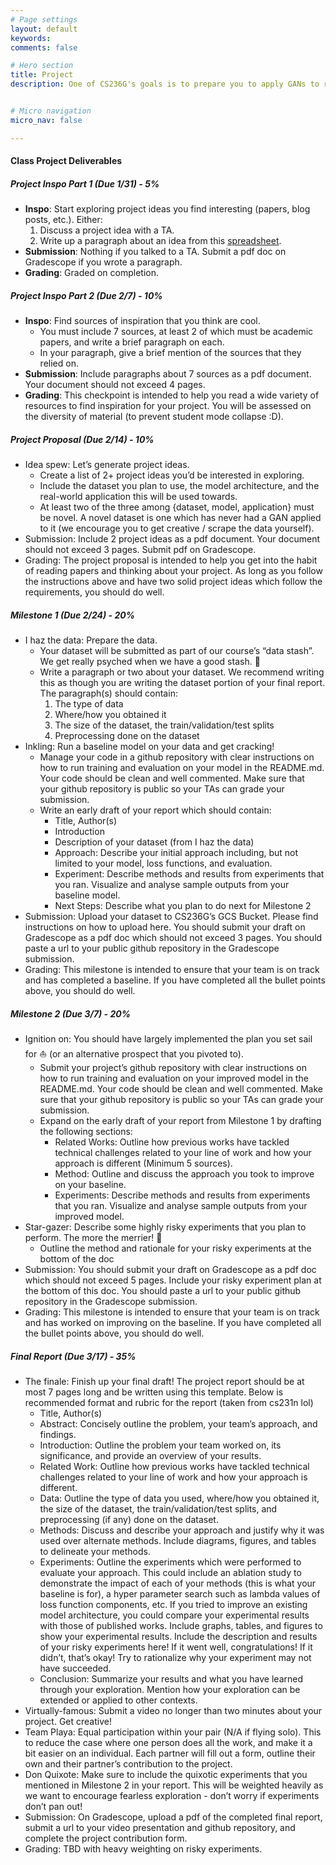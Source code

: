 ```yaml
---
# Page settings
layout: default
keywords:
comments: false

# Hero section
title: Project
description: One of CS236G's goals is to prepare you to apply GANs to real world tasks. The final project will get you started in that direction.


# Micro navigation
micro_nav: false

---
```


#### Class Project Deliverables

##### Project Inspo Part 1 (***Due 1/31***) - 5%
- **Inspo**: Start exploring project ideas you find interesting (papers, blog posts, etc.). Either:
    1. Discuss a project idea with a TA.
    2. Write up a paragraph about an idea from this [spreadsheet](https://docs.google.com/spreadsheets/d/10yi7lMdpbz-u_0S9xTBMuDPOdfzDpF_JZu2P40ZC_nk/edit?usp=drive_web&ouid=111642539912347805933).
- **Submission**: Nothing if you talked to a TA. Submit a pdf doc on Gradescope if you wrote a paragraph.
- **Grading**: Graded on completion.

##### Project Inspo Part 2 (***Due 2/7***) - 10%
- **Inspo**: Find sources of inspiration that you think are cool.
    - You must include 7 sources, at least 2 of which must be academic papers, and write a brief paragraph on each. 
	- In your paragraph, give a brief mention of the sources that they relied on.
- **Submission**: Include paragraphs about 7 sources as a pdf document. Your document should not exceed 4 pages.
- **Grading**: This checkpoint is intended to help you read a wide variety of resources to find inspiration for your project. You will be assessed on the diversity of material (to prevent student mode collapse :D).

##### Project Proposal (***Due 2/14***) - 10%
- Idea spew: Let’s generate project ideas.
    - Create a list of 2+ project ideas you’d be interested in exploring. 
    - Include the dataset you plan to use, the model architecture, and the real-world application this will be used towards. 
    - At least two of the three among {dataset, model, application} must be novel. A novel dataset is one which has never had a GAN applied to it (we encourage you to get creative / scrape the data yourself).
- Submission: Include 2 project ideas as a pdf document. Your document should not exceed 3 pages. Submit pdf on Gradescope.
- Grading: The project proposal is intended to help you get into the habit of reading papers and thinking about your project. As long as you follow the instructions above and have two solid project ideas which follow the requirements, you should do well.

##### Milestone 1 (***Due 2/24***) - 20%
- I haz the data: Prepare the data.
    - Your dataset will be submitted as part of our course’s “data stash”. We get really psyched when we have a good stash. 💫
    - Write a paragraph or two about your dataset. We recommend writing this as though you are writing the dataset portion of your final report. The paragraph(s) should contain:
        1. The type of data
        2. Where/how you obtained it
        3. The size of the dataset, the train/validation/test splits
        4. Preprocessing done on the dataset
- Inkling: Run a baseline model on your data and get cracking!
    - Manage your code in a github repository with clear instructions on how to run training and evaluation on your model in the README.md. Your code should be clean and well commented. Make sure that your github repository is public so your TAs can grade your submission.
    - Write an early draft of your report which should contain:
        - Title, Author(s)
        - Introduction
        - Description of your dataset (from I haz the data)
        - Approach: Describe your initial approach including, but not limited to your model, loss functions, and evaluation. 
        - Experiment: Describe methods and results from experiments that you ran. Visualize and analyse sample outputs from your baseline model.
        - Next Steps: Describe what you plan to do next for Milestone 2
- Submission: Upload your dataset to CS236G’s GCS Bucket. Please find instructions on how to upload here. You should submit your draft on Gradescope as a pdf doc which should not exceed 3 pages. You should paste a url to your public github repository in the Gradescope submission.
- Grading: This milestone is intended to ensure that your team is on track and has completed a baseline. If you have completed all the bullet points above, you should do well.

##### Milestone 2 (***Due 3/7***) - 20%
- Ignition on: You should have largely implemented the plan you set sail for ⛵️ (or an alternative prospect that you pivoted to).
    - Submit your project’s github repository with clear instructions on how to run training and evaluation on your improved model in the README.md. Your code should be clean and well commented. Make sure that your github repository is public so your TAs can grade your submission.
    - Expand on the early draft of your report from Milestone 1 by drafting the following sections:
        - Related Works: Outline how previous works have tackled technical challenges related to your line of work and how your approach is different (Minimum 5 sources).
        - Method: Outline and discuss the approach you took to improve on your baseline. 
        - Experiments: Describe methods and results from experiments that you ran. Visualize and analyse sample outputs from your improved model.
- Star-gazer: Describe some highly risky experiments that you plan to perform. The more the merrier! 🤩
    - Outline the method and rationale for your risky experiments at the bottom of the doc
- Submission: You should submit your draft on Gradescope as a pdf doc which should not exceed 5 pages. Include your risky experiment plan at the bottom of this doc. You should paste a url to your public github repository in the Gradescope submission.
- Grading: This milestone is intended to ensure that your team is on track and has worked on improving on the baseline. If you have completed all the bullet points above, you should do well.

##### Final Report (***Due 3/17***) - 35%
- The finale: Finish up your final draft! The project report should be at most 7 pages long and be written using this template. Below is recommended format and rubric for the report (taken from cs231n lol)
    - Title, Author(s)
    - Abstract: Concisely outline the problem, your team’s approach, and findings.
    - Introduction: Outline the problem your team worked on, its significance, and provide an overview of your results.
    - Related Work: Outline how previous works have tackled technical challenges related to your line of work and how your approach is different.
    - Data: Outline the type of data you used, where/how you obtained it, the size of the dataset, the train/validation/test splits, and preprocessing (if any) done on the dataset.
    - Methods: Discuss and describe your approach and justify why it was used over alternate methods. Include diagrams, figures, and tables to delineate your methods.
    - Experiments: Outline the experiments which were performed to evaluate your approach. This could include an ablation study to demonstrate the impact of each of your methods (this is what your baseline is for), a hyper parameter search such as lambda values of loss function components, etc. If you tried to improve an existing model architecture, you could compare your experimental results with those of published works. Include graphs, tables, and figures to show your experimental results. Include the description and results of your risky experiments here! If it went well, congratulations! If it didn’t, that’s okay! Try to rationalize why your experiment may not have succeeded.
    - Conclusion: Summarize your results and what you have learned through your exploration. Mention how your exploration can be extended or applied to other contexts.
- Virtually-famous: Submit a video no longer than two minutes about your project. Get creative!
- Team Playa: Equal participation within your pair (N/A if flying solo). This to reduce the case where one person does all the work, and make it a bit easier on an individual. Each partner will fill out a form, outline their own and their partner’s contribution to the project. 
- Don Quixote: Make sure to include the quixotic experiments that you mentioned in Milestone 2 in your report. This will be weighted heavily as we want to encourage fearless exploration - don’t worry if experiments don’t pan out!
- Submission: On Gradescope, upload a pdf of the completed final report, submit a url to your video presentation and github repository, and complete the project contribution form.
- Grading: TBD with heavy weighting on risky experiments.


<!-- ##### 20%, Proposal
* Inspo: Find sources of inspiration that you think are cool. You must include 7 sources, at least 2 of which must be academic papers, and write a brief paragraph on each. In your paragraph, give a brief mention of the sources that *they* relied on. You will be assessed on the diversity of material (to prevent student mode collapse :D).
* Idea spew: Create a list of 2+ project ideas you'd be interested in exploring. In each, you must include the dataset you plan to use, the model architecture, and the real-world application this will be used towards. At least two of the three among {dataset, model, application} must be novel. A novel dataset is one which has never had a GAN applied to it (we encourage you to get creative / scrape the data yourself).

##### 15%, Milestone 1 
* I haz the data: Your dataset will be submitted as part of our course's "data stash". We get really psyched when we have a good stash. 💫
* Inkling: Run a baseline model on your data and get cracking!

##### 15%, Milestone 2
* Ignition on: You should have largely implemented the plan you set sail for ⛵️ (or an alternative prospect that you pivoted to).
* Star-gazer: Describe some highly risky experiments that you plan to perform. The more the merrier! 🤩

##### 50%, Final Draft
* Team Playa: Equal participation within your pair (N/A if flying solo). This to reduce the case where one person does all the work, and make it a bit easier on an individual.
* Virtually-famous: Submit a video no longer than two minutes about your project.
* Don Quixote: Give the results of the quixotic experiments that you mentioned in Milestone 2. This will be weighted heavily as we want to encourage fearless exploration - don't worry if experiments don't pan out! 
<div class="fig figcenter fighighlight">
  <img src="../images/don-quixote.gif">
</div> -->

